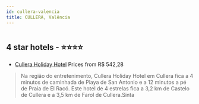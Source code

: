 ```yaml
---
id: cullera-valencia
title: CULLERA, Valência
---
```


<center><img src="https://i.travelapi.com/hotels/4000000/3510000/3505300/3505207/97320965_z.jpg" alt="" /></center>


##  4 star hotels - ⭐️⭐️⭐️⭐️

-    [Cullera Holiday Hotel](https://us.hurb.com/hotels/cullera/cullera-holiday-hotel-HT-TNAD?cmp=18055) Prices from R$ 542,28
   > Na região do entretenimento, Cullera Holiday Hotel em Cullera fica a 4 minutos de caminhada de Playa de San Antonio e a 12 minutos a pé de Praia de El Racó.  Este hotel de 4 estrelas fica a 3,2 km de Castelo de Cullera e a 3,5 km de Farol de Cullera.Sinta
